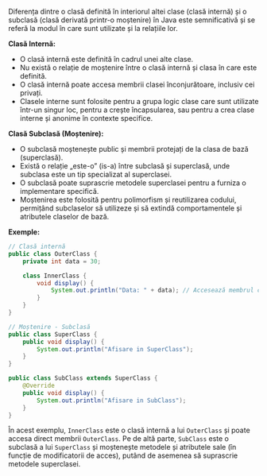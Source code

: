 Diferența dintre o clasă definită în interiorul altei clase (clasă internă) și o subclasă (clasă derivată printr-o moștenire) în Java este semnificativă și se referă la modul în care sunt utilizate și la relațiile lor.

**Clasă Internă:**

- O clasă internă este definită în cadrul unei alte clase.
- Nu există o relație de moștenire între o clasă internă și clasa în care este definită.
- O clasă internă poate accesa membrii clasei înconjurătoare, inclusiv cei privați.
- Clasele interne sunt folosite pentru a grupa logic clase care sunt utilizate într-un singur loc, pentru a crește încapsularea, sau pentru a crea clase interne și anonime în contexte specifice.

**Clasă Subclasă (Moștenire):**

- O subclasă moștenește public și membrii protejați de la clasa de bază (superclasă).
- Există o relație „este-o” (is-a) între subclasă și superclasă, unde subclasa este un tip specializat al superclasei.
- O subclasă poate suprascrie metodele superclasei pentru a furniza o implementare specifică.
- Moștenirea este folosită pentru polimorfism și reutilizarea codului, permițând subclaselor să utilizeze și să extindă comportamentele și atributele claselor de bază.

**Exemple:**

```java
// Clasă internă
public class OuterClass {
    private int data = 30;

    class InnerClass {
        void display() {
            System.out.println("Data: " + data); // Accesează membrul clasei exterioare
        }
    }
}

// Moștenire - Subclasă
public class SuperClass {
    public void display() {
        System.out.println("Afisare in SuperClass");
    }
}

public class SubClass extends SuperClass {
    @Override
    public void display() {
        System.out.println("Afisare in SubClass");
    }
}
```

În acest exemplu, `InnerClass` este o clasă internă a lui `OuterClass` și poate accesa direct membrii `OuterClass`. Pe de altă parte, `SubClass` este o subclasă a lui `SuperClass` și moștenește metodele și atributele sale (în funcție de modificatorii de acces), putând de asemenea să suprascrie metodele superclasei.

